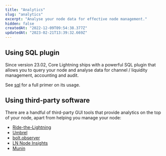 ```yaml
---
title: "Analytics"
slug: "analytics"
excerpt: "Analyse your node data for effective node management."
hidden: false
createdAt: "2022-12-09T09:54:38.377Z"
updatedAt: "2023-02-21T13:39:32.669Z"
---
```

## Using SQL plugin

Since version 23.02, Core Lightning ships with a powerful SQL plugin that allows you to query your node and analyse data for channel / liquidity management, accounting and audit. 

See [sql](ref:sql) for a full primer on its usage.

## Using third-party software

There are a handful of third-party GUI tools that provide analytics on the top of your node, apart from helping you manage your node:

- [Ride-the-Lightning](https://www.ridethelightning.info/)
- [Umbrel](https://getumbrel.com/)
- [bolt.observer](https://bolt.observer)
- [LN Node Insights](https://lnnodeinsight.com/)
- [Munin](https://github.com/lduchosal/munin-clightning)

